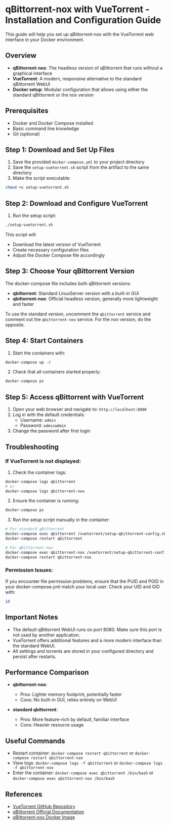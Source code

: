 # qBittorrent-nox with VueTorrent - Installation and Configuration Guide

This guide will help you set up qBittorrent-nox with the VueTorrent web interface in your Docker environment.

## Overview

- **qBittorrent-nox**: The headless version of qBittorrent that runs without a graphical interface
- **VueTorrent**: A modern, responsive alternative to the standard qBittorrent WebUI
- **Docker setup**: Modular configuration that allows using either the standard qBittorrent or the nox version

## Prerequisites

- Docker and Docker Compose installed
- Basic command line knowledge
- Git (optional)

## Step 1: Download and Set Up Files

1. Save the provided `docker-compose.yml` to your project directory
2. Save the `setup-vuetorrent.sh` script from the artifact to the same directory
3. Make the script executable:

```bash
chmod +x setup-vuetorrent.sh
```

## Step 2: Download and Configure VueTorrent

1. Run the setup script:

```bash
./setup-vuetorrent.sh
```

This script will:
- Download the latest version of VueTorrent
- Create necessary configuration files
- Adjust the Docker Compose file accordingly

## Step 3: Choose Your qBittorrent Version

The docker-compose file includes both qBittorrent versions:
- **qbittorrent**: Standard LinuxServer version with a built-in GUI
- **qbittorrent-nox**: Official headless version, generally more lightweight and faster

To use the standard version, uncomment the `qbittorrent` service and comment out the `qbittorrent-nox` service. For the nox version, do the opposite.

## Step 4: Start Containers

1. Start the containers with:

```bash
docker-compose up -d
```

2. Check that all containers started properly:

```bash
docker-compose ps
```

## Step 5: Access qBittorrent with VueTorrent

1. Open your web browser and navigate to: `http://localhost:8080`
2. Log in with the default credentials:
   - Username: `admin`
   - Password: `adminadmin`
3. Change the password after first login

## Troubleshooting

### If VueTorrent is not displayed:

1. Check the container logs:

```bash
docker-compose logs qbittorrent
# or
docker-compose logs qbittorrent-nox
```

2. Ensure the container is running:

```bash
docker-compose ps
```

3. Run the setup script manually in the container:

```bash
# For standard qBittorrent
docker-compose exec qbittorrent /vuetorrent/setup-qbittorrent-config.sh
docker-compose restart qbittorrent

# For qBittorrent-nox
docker-compose exec qbittorrent-nox /vuetorrent/setup-qbittorrent-config.sh
docker-compose restart qbittorrent-nox
```

### Permission Issues:

If you encounter file permission problems, ensure that the PUID and PGID in your docker-compose.yml match your local user. Check your UID and GID with:

```bash
id
```

## Important Notes

- The default qBittorrent WebUI runs on port 8080. Make sure this port is not used by another application.
- VueTorrent offers additional features and a more modern interface than the standard WebUI.
- All settings and torrents are stored in your configured directory and persist after restarts.

## Performance Comparison

- **qbittorrent-nox**:
  - Pros: Lighter memory footprint, potentially faster
  - Cons: No built-in GUI, relies entirely on WebUI

- **standard qbittorrent**:
  - Pros: More feature-rich by default, familiar interface
  - Cons: Heavier resource usage

## Useful Commands

- Restart container: `docker-compose restart qbittorrent` or `docker-compose restart qbittorrent-nox`
- View logs: `docker-compose logs -f qbittorrent` or `docker-compose logs -f qbittorrent-nox`
- Enter the container: `docker-compose exec qbittorrent /bin/bash` or `docker-compose exec qbittorrent-nox /bin/bash`

## References

- [VueTorrent GitHub Repository](https://github.com/VueTorrent/VueTorrent)
- [qBittorrent Official Documentation](https://github.com/qbittorrent/qBittorrent/wiki)
- [qBittorrent-nox Docker Image](https://hub.docker.com/r/qbittorrentofficial/qbittorrent-nox)
